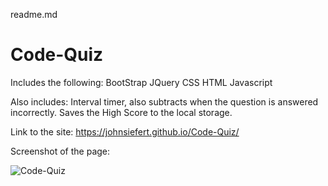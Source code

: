 readme.md

# Code-Quiz

Includes the following:
BootStrap
JQuery
CSS
HTML
Javascript

Also includes: Interval timer, also subtracts when the question is answered incorrectly. Saves the High Score to the local storage.


Link to the site:
https://johnsiefert.github.io/Code-Quiz/


Screenshot of the page:

![Code-Quiz](https://user-images.githubusercontent.com/91295870/139538857-163f3238-d53f-4cdb-a5fc-db117ee24112.png)